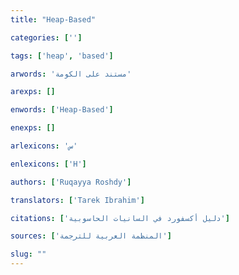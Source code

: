 ```yaml
---
title: "Heap-Based"

categories: ['']

tags: ['heap', 'based']

arwords: 'مستند على الكومة'

arexps: []

enwords: ['Heap-Based']

enexps: []

arlexicons: 'س'

enlexicons: ['H']

authors: ['Ruqayya Roshdy']

translators: ['Tarek Ibrahim']

citations: ['دليل أكسفورد في السانيات الحاسوبية']

sources: ['المنظمة العربية للترجمة']

slug: ""
---
```

